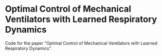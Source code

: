 # Optimal Control of Mechanical Ventilators with Learned Respiratory Dynamics

Code for the paper "Optimal Control of Mechanical Ventilators with Learned Respiratory Dynamics".
